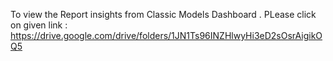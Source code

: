 To view the Report insights from Classic Models Dashboard .
PLease click on given link : https://drive.google.com/drive/folders/1JN1Ts96INZHlwyHi3eD2sOsrAigikOQ5
